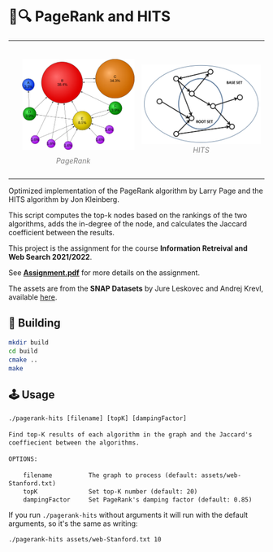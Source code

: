 # 📃🔍 PageRank and HITS

<table><tr>
<td> 
  <p align="center" style="padding: 10px">
    <img src="pagerank.png" alt="pagerank" style="width:250px;padding:10px"/>
    <br>
    <em style="color: grey">PageRank</em>
  </p> 
</td>
<td> 
  <p align="center">
    <img src="hits.jpeg" alt="hits" style="width:300px;"/>
    <br>
    <em style="color: grey">HITS</em>
  </p> 
</td>
</tr></table>


Optimized implementation of the PageRank algorithm by Larry Page and the HITS algorithm by Jon Kleinberg.

This script computes the top-k nodes based on the rankings of the two algorithms, adds the in-degree of the node, and calculates the Jaccard coefficient between the results.

This project is the assignment for the course **Information Retreival and Web Search 2021/2022**.

See **[Assignment.pdf](Assignment.pdf)** for more details on the assignment.

The assets are from the **SNAP Datasets** by Jure Leskovec and Andrej Krevl, available [here](http://snap.stanford.edu/data).

## 🔧 Building

```bash
mkdir build
cd build
cmake ..
make
```

## 🕹️ Usage

```
./pagerank-hits [filename] [topK] [dampingFactor]

Find top-K results of each algorithm in the graph and the Jaccard's coeffiecient between the algorithms.

OPTIONS:

    filename          The graph to process (default: assets/web-Stanford.txt)
    topK              Set top-K number (default: 20)
    dampingFactor     Set PageRank's damping factor (default: 0.85)

```

If you run `./pagerank-hits` without arguments it will run with the default arguments, so it's the same as writing:

```
./pagerank-hits assets/web-Stanford.txt 10
```
